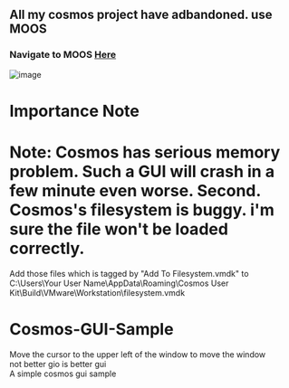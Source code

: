 ## All my cosmos project have adbandoned. use MOOS  
### Navigate to MOOS [Here](https://github.com/nifanfa/MOOS)

![image](https://github.com/nifanfa/Cosmos-GUI-Sample/blob/master/4.gif)  

# Importance Note
# Note: Cosmos has serious memory problem. Such a GUI will crash in a few minute even worse. Second. Cosmos's filesystem is buggy. i'm sure the file won't be loaded correctly.
Add those files which is tagged by "Add To Filesystem.vmdk" to C:\Users\Your User Name\AppData\Roaming\Cosmos User Kit\Build\VMware\Workstation\filesystem.vmdk 

# Cosmos-GUI-Sample
Move the cursor to the upper left of the window to move the window  
not better gio is better gui  
A simple cosmos gui sample  
